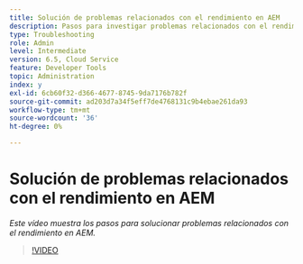 ```yaml
---
title: Solución de problemas relacionados con el rendimiento en AEM
description: Pasos para investigar problemas relacionados con el rendimiento
type: Troubleshooting
role: Admin
level: Intermediate
version: 6.5, Cloud Service
feature: Developer Tools
topic: Administration
index: y
exl-id: 6cb60f32-d366-4677-8745-9da7176b782f
source-git-commit: ad203d7a34f5eff7de4768131c9b4ebae261da93
workflow-type: tm+mt
source-wordcount: '36'
ht-degree: 0%

---
```


# Solución de problemas relacionados con el rendimiento en AEM

*Este vídeo muestra los pasos para solucionar problemas relacionados con el rendimiento en AEM.*

>[!VIDEO](https://video.tv.adobe.com/v/335472?quality=9&learn=on)
